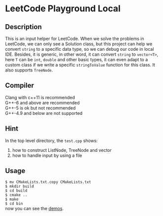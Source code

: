 # LeetCode Playground Local
## Description
This is an input helper for LeetCode. When we solve the problems in LeetCode, we can only see a Solution class, but this project can help we convert `string` to a specific data type, so we can debug our code in local IDE. Besides, it is generic, in other word, it can convert `string` to `vector<T>`, here `T` can be `int`, `double` and other basic types, it can even adapt to a custom class if we write a specific `stringToValue` function for this class. It also supports `TreeNode`.

## Compiler
Clang with c++11 is recommended  
G++-6 and above are recommended  
G++-5 is ok but not recommended  
G++-4.9 and below are not supported  

## Hint
In the top level directory, the `test.cpp` shows:
1) how to construct ListNode, TreeNode and vector
2) how to handle input by using a file

## Usage 
`$ mv CMakeLists.txt.copy CMakeLists.txt`  
`$ mkdir build`  
`$ cd build`  
`$ cmake ..`  
`$ make`  
`$ cd bin`  
now you can see the [demos](demos/).
